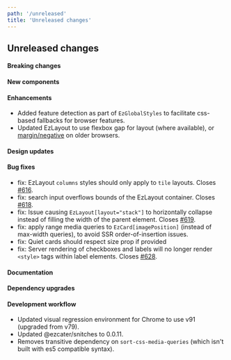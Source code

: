```yaml
---
path: '/unreleased'
title: 'Unreleased changes'
---
```


## Unreleased changes

#### Breaking changes

#### New components

#### Enhancements

- Added feature detection as part of `EzGlobalStyles` to facilitate css-based fallbacks for browser features.
- Updated EzLayout to use flexbox gap for layout (where available), or [margin/negative](https://twitter.com/devongovett/status/1244679626162450432?lang=en) on older browsers.

#### Design updates

#### Bug fixes

- fix: EzLayout `columns` styles should only apply to `tile` layouts. Closes [#616](https://github.com/ezcater/recipe/issues/616).
- fix: search input overflows bounds of the EzLayout container. Closes [#618](https://github.com/ezcater/recipe/issues/618).
- fix: Issue causing `EzLayout[layout="stack"]` to horizontally collapse instead of filling the width of the parent element. Closes [#619](https://github.com/ezcater/recipe/issues/619).
- fix: apply range media queries to `EzCard[imagePosition]` (instead of max-width queries), to avoid SSR order-of-insertion issues.
- fix: Quiet cards should respect size prop if provided
- fix: Server rendering of checkboxes and labels will no longer render `<style>` tags within label elements. Closes [#628](https://github.com/ezcater/recipe/issues/628).

#### Documentation

#### Dependency upgrades

#### Development workflow

- Updated visual regression environment for Chrome to use v91 (upgraded from v79).
- Updated @ezcater/snitches to 0.0.11.
- Removes transitive dependency on `sort-css-media-queries` (which isn't built with es5 compatible syntax).
